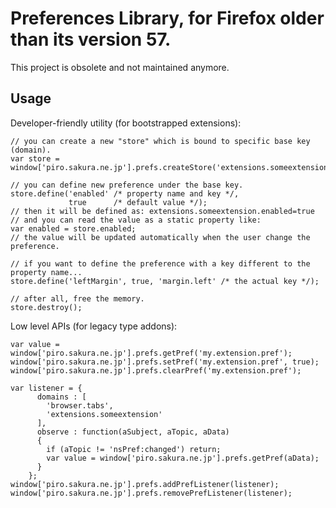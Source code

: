 # Preferences Library, for Firefox older than its version 57.

This project is obsolete and not maintained anymore.

## Usage

Developer-friendly utility (for bootstrapped extensions):

    // you can create a new "store" which is bound to specific base key (domain).
    var store = window['piro.sakura.ne.jp'].prefs.createStore('extensions.someextension');
    
    // you can define new preference under the base key.
    store.define('enabled' /* property name and key */,
                 true      /* default value */);
    // then it will be defined as: extensions.someextension.enabled=true
    // and you can read the value as a static property like:
    var enabled = store.enabled;
    // the value will be updated automatically when the user change the preference.
    
    // if you want to define the preference with a key different to the property name...
    store.define('leftMargin', true, 'margin.left' /* the actual key */);
    
    // after all, free the memory.
    store.destroy();

Low level APIs (for legacy type addons):

    var value = window['piro.sakura.ne.jp'].prefs.getPref('my.extension.pref');
    window['piro.sakura.ne.jp'].prefs.setPref('my.extension.pref', true);
    window['piro.sakura.ne.jp'].prefs.clearPref('my.extension.pref');
    
    var listener = {
          domains : [
            'browser.tabs',
            'extensions.someextension'
          ],
          observe : function(aSubject, aTopic, aData)
          {
            if (aTopic != 'nsPref:changed') return;
            var value = window['piro.sakura.ne.jp'].prefs.getPref(aData);
          }
        };
    window['piro.sakura.ne.jp'].prefs.addPrefListener(listener);
    window['piro.sakura.ne.jp'].prefs.removePrefListener(listener);
